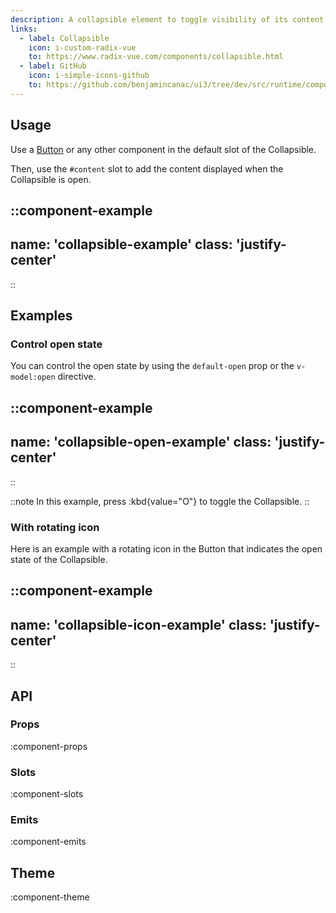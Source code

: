 ```yaml
---
description: A collapsible element to toggle visibility of its content.
links:
  - label: Collapsible
    icon: i-custom-radix-vue
    to: https://www.radix-vue.com/components/collapsible.html
  - label: GitHub
    icon: i-simple-icons-github
    to: https://github.com/benjamincanac/ui3/tree/dev/src/runtime/components/Container.vue
---
```


## Usage

Use a [Button](/components/button) or any other component in the default slot of the Collapsible.

Then, use the `#content` slot to add the content displayed when the Collapsible is open.

::component-example
---
name: 'collapsible-example'
class: 'justify-center'
---
::

## Examples

### Control open state

You can control the open state by using the `default-open` prop or the `v-model:open` directive.

::component-example
---
name: 'collapsible-open-example'
class: 'justify-center'
---
::

::note
In this example, press :kbd{value="O"} to toggle the Collapsible.
::

### With rotating icon

Here is an example with a rotating icon in the Button that indicates the open state of the Collapsible.

::component-example
---
name: 'collapsible-icon-example'
class: 'justify-center'
---
::

## API

### Props

:component-props

### Slots

:component-slots

### Emits

:component-emits

## Theme

:component-theme
